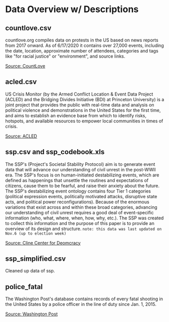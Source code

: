 # Data Overview w/ Descriptions

## countlove.csv

countlove.org compiles data on protests in the US based on news reports from 2017 onward. As of 6/17/2020 it contains over 27,000 events, including the date, location, approximate number of attendees, categories and tags like "for racial justice" or "environment", and source links.

[Source: CountLove](https://countlove.org/)

## acled.csv

US Crisis Monitor (by the Armed Conflict Location & Event Data Project (ACLED) and the Bridging Divides Initiative (BDI) at Princeton University) is a joint project that provides the public with real-time data and analysis on political violence and demonstrations in the United States for the first time, and aims to establish an evidence base from which to identify risks, hotspots, and available resources to empower local communities in times of crisis.

[Source: ACLED](https://acleddata.com/special-projects/us-crisis-monitor/)


## ssp.csv and ssp_codebook.xls

The SSP's (Project's Societal Stability Protocol) aim is to generate event data that will advance our understanding of civil unrest in the post-WWII era. The SSP's focus is on human-initiated destabilizing events, which are defined as happenings that unsettle the routines and expectations of citizens, cause them to be fearful, and raise their anxiety about the future. The SSP's destabilizing event ontology contains four Tier 1 categories (political expression events, politically motivated attacks, disruptive state acts, and political power reconfigurations). Because of the enormous variations that exist across and within these broad categories, advancing our understanding of civil unrest requires a good deal of event-specific information (who, what, where, when, how, why, etc.). The SSP was created to collect this information and the purpose of this paper is to provide an overview of its design and structure.
`note: this data was last updated on Nov.6 (up to election week)`

[Source: Cline Center for Deomcracy](http://www.clinecenter.illinois.edu/publication/white/speed/#Overview)

## ssp_simplified.csv

Cleaned up data of ssp.

## police_fatal

The Washington Post's database contains records of every fatal shooting in the United States by a police officer in the line of duty since Jan. 1, 2015.

[Source: Washington Post](https://github.com/washingtonpost/data-police-shootings)